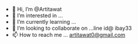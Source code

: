 - 👋 Hi, I’m @Artitawat
- 👀 I’m interested in ...
- 🌱 I’m currently learning ...
- 💞️ I’m looking to collaborate on ...line id@ ibay33
- 📫 How to reach me ... artitawat0@gmail.com

<!---
Artitawat/Artitawat is a ✨ special ✨ repository because its `README.md` (this file) appears on your GitHub profile.
You can click the Preview link to take a look at your changes.
--->
